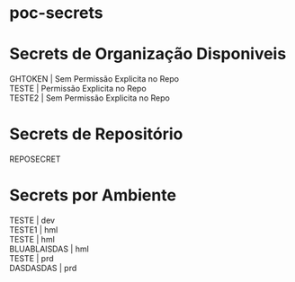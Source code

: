 # poc-secrets

# Secrets de Organização Disponiveis
<!-- ORG:START -->
GHTOKEN | Sem Permissão Explicita no Repo  <br>
TESTE | Permissão Explicita no Repo <br>
TESTE2 | Sem Permissão Explicita no Repo  <br>
<!-- ORG:END -->

# Secrets de Repositório
<!-- REPO:START -->
REPOSECRET  <br>
<!-- REPO:END -->

# Secrets por Ambiente
<!-- ENV:START -->

TESTE | dev <br>
TESTE1 | hml <br>
TESTE | hml <br>
BLUABLAISDAS | hml <br>
TESTE | prd <br>
DASDASDAS | prd <br>
<!-- ENV:END -->